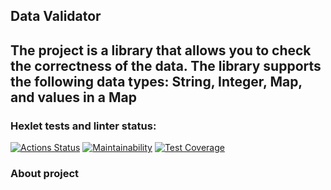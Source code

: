 ## Data Validator  
The project is a library that allows you to check the correctness of the data. The library supports the following data types: String, Integer, Map, and values in a Map
---

### Hexlet tests and linter status:
[![Actions Status](https://github.com/devbulygin/java-project-78/workflows/hexlet-check/badge.svg)](https://github.com/devbulygin/java-project-78/actions)
[![Maintainability](https://api.codeclimate.com/v1/badges/08b78f1b9438160a4a64/maintainability)](https://codeclimate.com/github/devbulygin/java-project-78/maintainability)
[![Test Coverage](https://api.codeclimate.com/v1/badges/08b78f1b9438160a4a64/test_coverage)](https://codeclimate.com/github/devbulygin/java-project-78/test_coverage)

### About project



### 
